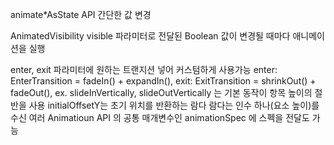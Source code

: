 animate*AsState API
간단한 값 변경

AnimatedVisibility
visible 파라미터로 전달된 Boolean 값이 변경될 때마다 애니메이션을 실행

enter, exit 파라미터에 원하는 트랜지션 넣어 커스텀하게 사용가능
enter: EnterTransition = fadeIn() + expandIn(),
exit: ExitTransition = shrinkOut() + fadeOut(),
ex. 
slideInVertically, slideOutVertically 는  기본 동작이 항목 높이의 절반을 사용
initialOffsetY는 초기 위치를 반환하는 람다
람다는 인수 하나(요소 높이)를 수신
여러 Animatioun API 의 공통 매개변수인 animationSpec 에 스펙을 전달도 가능